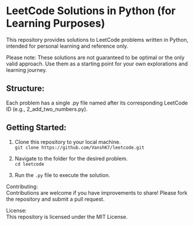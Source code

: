 # LeetCode Solutions in Python (for Learning Purposes)

This repository provides solutions to LeetCode problems written in Python, intended for personal learning and reference only.  

Please note: These solutions are not guaranteed to be optimal or the only valid approach. Use them as a starting point for your own explorations and learning journey.

## Structure:
Each problem has a single .py file named after its corresponding LeetCode ID (e.g., 2_add_two_numbers.py).

## Getting Started:
1. Clone this repository to your local machine.  
`git clone https://github.com/VanshK7/leetcode.git`  

2. Navigate to the folder for the desired problem.  
`cd leetcode`  

3. Run the `.py` file to execute the solution.  

Contributing:  
Contributions are welcome if you have improvements to share! Please fork the repository   and submit a pull request.  

License:  
This repository is licensed under the MIT License.  

